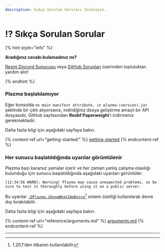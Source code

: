 ```yaml
---
description: Sıkça Sorulan Soruları İnceleyin.
---
```


# ⁉️ Sıkça Sorulan Sorular

{% hint style="info" %}

**Aradığınız cevabı bulamadınız mı?**

[Resmi Discord Sunucusu](https://discord.gg/MmfC52K8A8) veya [GitHub Sorunları](https://github.com/PlazmaMC/PlazmaBukkit/issues) üzerinden topluluktan yardım alın!

{% endhint %}

### Plazma başlatılamıyor

Eğer konsolda `no main manifest attribute, in plazma-(version).jar` şeklinde bir çıktı alıyorsanız, indirdiğiniz dosya geliştirme amaçlı bir API dosyasıdır, GitHub sayfasından **Reobf Paperweight**'i indirmeniz gerekmektedir.

Daha fazla bilgi için aşağıdaki sayfaya bakın.

{% content-ref url="getting-started/" %}
[getting-started](getting-started#id-2)
{% endcontent-ref %}

### Her sunucu başlatıldığında uyarılar görüntülenir

Plazma bazı kararsız yamalar içerir ve her zaman yanlış çalışma olasılığı bulunduğu için sunucu başlatıldığında aşağıdaki uyarıları görüntüler.

```log
[12:34:56 WARN]: Warning! Plazma may cause unexpected problems, so be sure to test it thoroughly before using it on a public server.
```

Bu uyarılar [`-DPlazma.iKnowWhatIAmDoing`](#user-content-fn-1)[^1] sistem özelliği kullanılarak devre dışı bırakılabilir.

Daha fazla bilgi için aşağıdaki sayfaya bakın.

{% content-ref url="reference/arguments.md" %}
[arguments.md](reference/arguments.md#plazma.iknowwhatiamdoing)
{% endcontent-ref %}

***

[^1]: 1.20.1'den itibaren kullanılabilir
